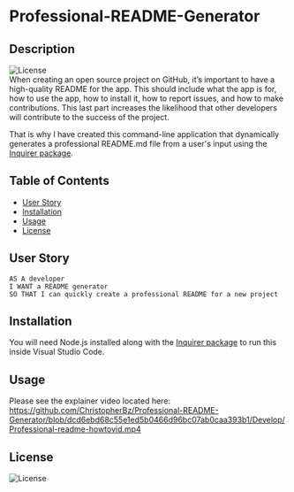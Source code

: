 # Professional-README-Generator

## Description
  ![License](https://img.shields.io/badge/License-MIT-blue.svg "License Badge")  
When creating an open source project on GitHub, it’s important to have a high-quality README for the app. This should include what the app is for, how to use the app, how to install it, how to report issues, and how to make contributions. This last part increases the likelihood that other developers will contribute to the success of the project. 

That is why I have created this command-line application that dynamically generates a professional README.md file from a user's input using the [Inquirer package](https://www.npmjs.com/package/inquirer).

## Table of Contents
- [User Story](#UserStory)
- [Installation](#installation)
- [Usage](#usage)
- [License](#license)

## User Story
```
AS A developer
I WANT a README generator
SO THAT I can quickly create a professional README for a new project
```
## Installation
You will need Node.js installed along with the [Inquirer package](https://www.npmjs.com/package/inquirer) to run this inside Visual Studio Code.

## Usage
Please see the explainer video located here: https://github.com/ChristopherBz/Professional-README-Generator/blob/dcd6ebd68c55e1ed5b0466d96bc07ab0caa393b1/Develop/Professional-readme-howtovid.mp4

## License
  ![License](https://img.shields.io/badge/License-MIT-blue.svg "License Badge")  
